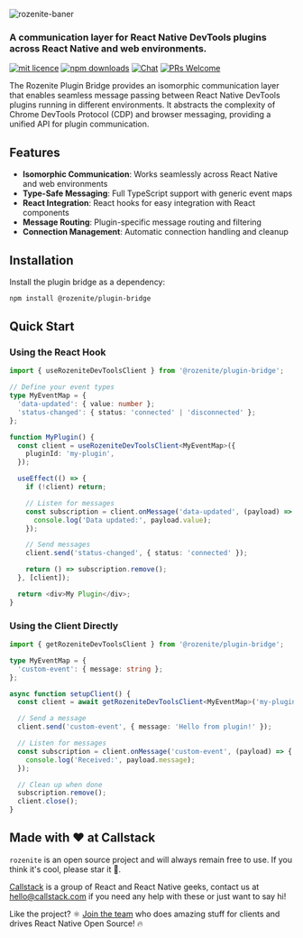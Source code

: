![rozenite-baner](https://github.com/user-attachments/assets/6d21839f-e624-4d8b-85a2-5f7ef1600b28)

### A communication layer for React Native DevTools plugins across React Native and web environments.

[![mit licence][license-badge]][license] [![npm downloads][npm-downloads-badge]][npm-downloads] [![Chat][chat-badge]][chat] [![PRs Welcome][prs-welcome-badge]][prs-welcome]

The Rozenite Plugin Bridge provides an isomorphic communication layer that enables seamless message passing between React Native DevTools plugins running in different environments. It abstracts the complexity of Chrome DevTools Protocol (CDP) and browser messaging, providing a unified API for plugin communication.

## Features

- **Isomorphic Communication**: Works seamlessly across React Native and web environments
- **Type-Safe Messaging**: Full TypeScript support with generic event maps
- **React Integration**: React hooks for easy integration with React components
- **Message Routing**: Plugin-specific message routing and filtering
- **Connection Management**: Automatic connection handling and cleanup

## Installation

Install the plugin bridge as a dependency:

```bash
npm install @rozenite/plugin-bridge
```

## Quick Start

### Using the React Hook

```typescript
import { useRozeniteDevToolsClient } from '@rozenite/plugin-bridge';

// Define your event types
type MyEventMap = {
  'data-updated': { value: number };
  'status-changed': { status: 'connected' | 'disconnected' };
};

function MyPlugin() {
  const client = useRozeniteDevToolsClient<MyEventMap>({
    pluginId: 'my-plugin',
  });

  useEffect(() => {
    if (!client) return;

    // Listen for messages
    const subscription = client.onMessage('data-updated', (payload) => {
      console.log('Data updated:', payload.value);
    });

    // Send messages
    client.send('status-changed', { status: 'connected' });

    return () => subscription.remove();
  }, [client]);

  return <div>My Plugin</div>;
}
```

### Using the Client Directly

```typescript
import { getRozeniteDevToolsClient } from '@rozenite/plugin-bridge';

type MyEventMap = {
  'custom-event': { message: string };
};

async function setupClient() {
  const client = await getRozeniteDevToolsClient<MyEventMap>('my-plugin');

  // Send a message
  client.send('custom-event', { message: 'Hello from plugin!' });

  // Listen for messages
  const subscription = client.onMessage('custom-event', (payload) => {
    console.log('Received:', payload.message);
  });

  // Clean up when done
  subscription.remove();
  client.close();
}
```

## Made with ❤️ at Callstack

`rozenite` is an open source project and will always remain free to use. If you think it's cool, please star it 🌟.

[Callstack][callstack-readme-with-love] is a group of React and React Native geeks, contact us at [hello@callstack.com](mailto:hello@callstack.com) if you need any help with these or just want to say hi!

Like the project? ⚛️ [Join the team](https://callstack.com/careers/?utm_campaign=Senior_RN&utm_source=github&utm_medium=readme) who does amazing stuff for clients and drives React Native Open Source! 🔥

[callstack-readme-with-love]: https://callstack.com/?utm_source=github.com&utm_medium=referral&utm_campaign=rozenite&utm_term=readme-with-love
[license-badge]: https://img.shields.io/npm/l/rozenite?style=for-the-badge
[license]: https://github.com/callstackincubator/rozenite/blob/main/LICENSE
[npm-downloads-badge]: https://img.shields.io/npm/dm/rozenite?style=for-the-badge
[npm-downloads]: https://www.npmjs.com/package/@rozenite/plugin-bridge
[prs-welcome-badge]: https://img.shields.io/badge/PRs-welcome-brightgreen.svg?style=for-the-badge
[prs-welcome]: https://github.com/callstackincubator/rozenite/blob/main/CONTRIBUTING.md
[chat-badge]: https://img.shields.io/discord/426714625279524876.svg?style=for-the-badge
[chat]: https://discord.gg/Q4yr2rTWYF 